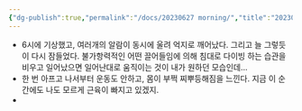 ```yaml
---
{"dg-publish":true,"permalink":"/docs/20230627 morning/","title":"20230627 morning"}
---
```


- 6시에 기상했고, 여러개의 알람이 동시에 울려 억지로 깨어났다. 그리고 늘 그렇듯이 다시 잠들었다. 불가항력적인 어떤 끌어들임에 의해 침대로 다이빙 하는 습관을 비우고 일어났으면 일어난대로 움직이는 것이 내가 원하던 모습인데...
- 한 번 아프고 나서부터 운동도 안하고, 몸이 부쩍 찌뿌등해짐을 느낀다. 지금 이 순간에도 나도 모르게 근육이 빠지고 있겠지.
- 
